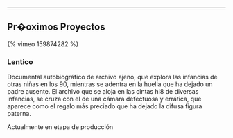 -------------------
Pr�oximos Proyectos
-------------------

{% vimeo 159874282 %}

### Lentico
Documental autobiográfico de archivo ajeno, que explora las infancias de otras
niñas en los 90, mientras se adentra en la huella que ha dejado un padre
ausente.
El archivo que se aloja en las cintas hi8 de diversas infancias, se cruza con
el de una cámara defectuosa y errática, que aparece como el regalo más preciado
que ha dejado la difusa figura paterna.

Actualmente en etapa de producción

